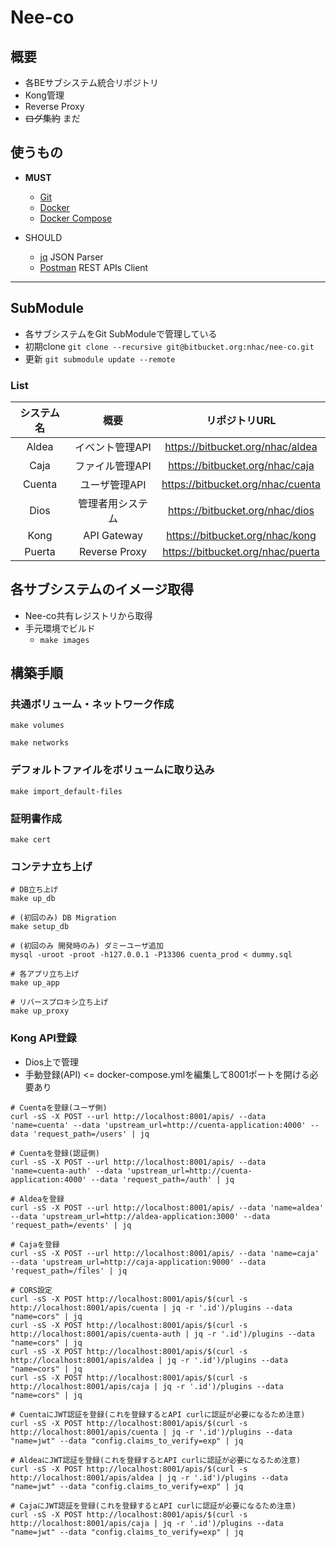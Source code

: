 # Nee-co

## 概要

* 各BEサブシステム統合リポジトリ
* Kong管理
* Reverse Proxy
* ~~ログ集約~~ まだ

## 使うもの
* **MUST**
    + [Git](http://git-scm.com/)
    + [Docker](https://www.docker.com/products/overview/)
    + [Docker Compose](https://docs.docker.com/compose/install/)

* SHOULD
    + [jq](https://stedolan.github.io/jq/download/) JSON Parser
    + [Postman](https://www.getpostman.com/) REST APIs Client

---

## SubModule

* 各サブシステムをGit SubModuleで管理している
* 初期clone `git clone --recursive git@bitbucket.org:nhac/nee-co.git`
* 更新 `git submodule update --remote`

### List

| システム名 |        概要      |          リポジトリURL            |
|:----------:|:----------------:|:---------------------------------:|
|   Aldea    |  イベント管理API | https://bitbucket.org/nhac/aldea  |
|    Caja    |  ファイル管理API | https://bitbucket.org/nhac/caja   |
|   Cuenta   |   ユーザ管理API  | https://bitbucket.org/nhac/cuenta |
|    Dios    | 管理者用システム | https://bitbucket.org/nhac/dios   |
|    Kong    |    API Gateway   | https://bitbucket.org/nhac/kong   |
|   Puerta   |   Reverse Proxy  | https://bitbucket.org/nhac/puerta |

## 各サブシステムのイメージ取得

* Nee-co共有レジストリから取得
* 手元環境でビルド
    + `make images`

## 構築手順

### 共通ボリューム・ネットワーク作成

```
make volumes

make networks
```

### デフォルトファイルをボリュームに取り込み

```
make import_default-files
```

### 証明書作成

```
make cert
```

### コンテナ立ち上げ
```
# DB立ち上げ
make up_db

# (初回のみ) DB Migration
make setup_db

# (初回のみ 開発時のみ) ダミーユーザ追加
mysql -uroot -proot -h127.0.0.1 -P13306 cuenta_prod < dummy.sql

# 各アプリ立ち上げ
make up_app

# リバースプロキシ立ち上げ
make up_proxy
```

### Kong API登録

* Dios上で管理
* 手動登録(API) <= docker-compose.ymlを編集して8001ポートを開ける必要あり

```
# Cuentaを登録(ユーザ側)
curl -sS -X POST --url http://localhost:8001/apis/ --data 'name=cuenta' --data 'upstream_url=http://cuenta-application:4000' --data 'request_path=/users' | jq

# Cuentaを登録(認証側)
curl -sS -X POST --url http://localhost:8001/apis/ --data 'name=cuenta-auth' --data 'upstream_url=http://cuenta-application:4000' --data 'request_path=/auth' | jq

# Aldeaを登録
curl -sS -X POST --url http://localhost:8001/apis/ --data 'name=aldea' --data 'upstream_url=http://aldea-application:3000' --data 'request_path=/events' | jq

# Cajaを登録
curl -sS -X POST --url http://localhost:8001/apis/ --data 'name=caja' --data 'upstream_url=http://caja-application:9000' --data 'request_path=/files' | jq

# CORS設定
curl -sS -X POST http://localhost:8001/apis/$(curl -s http://localhost:8001/apis/cuenta | jq -r '.id')/plugins --data "name=cors" | jq
curl -sS -X POST http://localhost:8001/apis/$(curl -s http://localhost:8001/apis/cuenta-auth | jq -r '.id')/plugins --data "name=cors" | jq
curl -sS -X POST http://localhost:8001/apis/$(curl -s http://localhost:8001/apis/aldea | jq -r '.id')/plugins --data "name=cors" | jq
curl -sS -X POST http://localhost:8001/apis/$(curl -s http://localhost:8001/apis/caja | jq -r '.id')/plugins --data "name=cors" | jq

# CuentaにJWT認証を登録(これを登録するとAPI curlに認証が必要になるため注意)
curl -sS -X POST http://localhost:8001/apis/$(curl -s http://localhost:8001/apis/cuenta | jq -r '.id')/plugins --data "name=jwt" --data "config.claims_to_verify=exp" | jq

# AldeaにJWT認証を登録(これを登録するとAPI curlに認証が必要になるため注意)
curl -sS -X POST http://localhost:8001/apis/$(curl -s http://localhost:8001/apis/aldea | jq -r '.id')/plugins --data "name=jwt" --data "config.claims_to_verify=exp" | jq

# CajaにJWT認証を登録(これを登録するとAPI curlに認証が必要になるため注意)
curl -sS -X POST http://localhost:8001/apis/$(curl -s http://localhost:8001/apis/caja | jq -r '.id')/plugins --data "name=jwt" --data "config.claims_to_verify=exp" | jq
```
